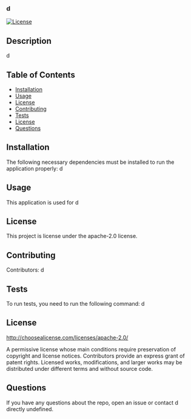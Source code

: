 

### d

[![License](https://img.shields.io/badge/License-Apache%202.0-blue.svg)](https://opensource.org/licenses/Apache-2.0)


## Description

d


## Table of Contents 
* [Installation](#installation)
* [Usage](#usage)
* [License](#license)
* [Contributing](#contributing)
* [Tests](#tests)
* [License](#license)
* [Questions](#questions)

##  Installation
The following necessary dependencies must be installed to run the application properly: d

## Usage
​This application is used for d

## License
This project is license under the apache-2.0 license.

## Contributing
​Contributors: d

## Tests
To run tests, you need to run the following command: d

## License

http://choosealicense.com/licenses/apache-2.0/

A permissive license whose main conditions require preservation of copyright and license notices. Contributors provide an express grant of patent rights. Licensed works, modifications, and larger works may be distributed under different terms and without source code.


## Questions
If you have any questions about the repo, open an issue or contact d directly undefined.
 
